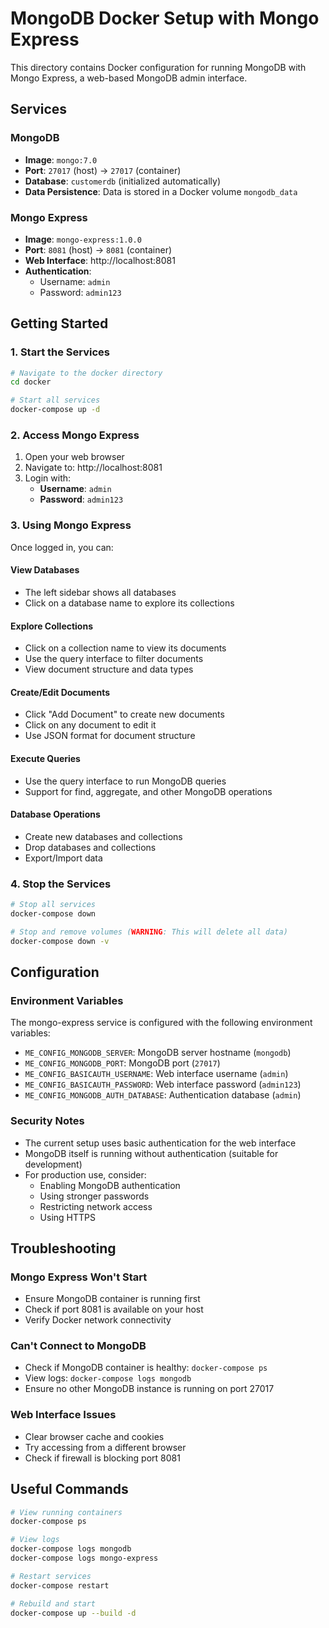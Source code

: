 # MongoDB Docker Setup with Mongo Express

This directory contains Docker configuration for running MongoDB with Mongo Express, a web-based MongoDB admin interface.

## Services

### MongoDB
- **Image**: `mongo:7.0`
- **Port**: `27017` (host) → `27017` (container)
- **Database**: `customerdb` (initialized automatically)
- **Data Persistence**: Data is stored in a Docker volume `mongodb_data`

### Mongo Express
- **Image**: `mongo-express:1.0.0`
- **Port**: `8081` (host) → `8081` (container)
- **Web Interface**: http://localhost:8081
- **Authentication**: 
  - Username: `admin`
  - Password: `admin123`

## Getting Started

### 1. Start the Services

```bash
# Navigate to the docker directory
cd docker

# Start all services
docker-compose up -d
```

### 2. Access Mongo Express

1. Open your web browser
2. Navigate to: http://localhost:8081
3. Login with:
   - **Username**: `admin`
   - **Password**: `admin123`

### 3. Using Mongo Express

Once logged in, you can:

#### View Databases
- The left sidebar shows all databases
- Click on a database name to explore its collections

#### Explore Collections
- Click on a collection name to view its documents
- Use the query interface to filter documents
- View document structure and data types

#### Create/Edit Documents
- Click "Add Document" to create new documents
- Click on any document to edit it
- Use JSON format for document structure

#### Execute Queries
- Use the query interface to run MongoDB queries
- Support for find, aggregate, and other MongoDB operations

#### Database Operations
- Create new databases and collections
- Drop databases and collections
- Export/Import data

### 4. Stop the Services

```bash
# Stop all services
docker-compose down

# Stop and remove volumes (WARNING: This will delete all data)
docker-compose down -v
```

## Configuration

### Environment Variables

The mongo-express service is configured with the following environment variables:

- `ME_CONFIG_MONGODB_SERVER`: MongoDB server hostname (`mongodb`)
- `ME_CONFIG_MONGODB_PORT`: MongoDB port (`27017`)
- `ME_CONFIG_BASICAUTH_USERNAME`: Web interface username (`admin`)
- `ME_CONFIG_BASICAUTH_PASSWORD`: Web interface password (`admin123`)
- `ME_CONFIG_MONGODB_AUTH_DATABASE`: Authentication database (`admin`)

### Security Notes

- The current setup uses basic authentication for the web interface
- MongoDB itself is running without authentication (suitable for development)
- For production use, consider:
  - Enabling MongoDB authentication
  - Using stronger passwords
  - Restricting network access
  - Using HTTPS

## Troubleshooting

### Mongo Express Won't Start
- Ensure MongoDB container is running first
- Check if port 8081 is available on your host
- Verify Docker network connectivity

### Can't Connect to MongoDB
- Check if MongoDB container is healthy: `docker-compose ps`
- View logs: `docker-compose logs mongodb`
- Ensure no other MongoDB instance is running on port 27017

### Web Interface Issues
- Clear browser cache and cookies
- Try accessing from a different browser
- Check if firewall is blocking port 8081

## Useful Commands

```bash
# View running containers
docker-compose ps

# View logs
docker-compose logs mongodb
docker-compose logs mongo-express

# Restart services
docker-compose restart

# Rebuild and start
docker-compose up --build -d
```
